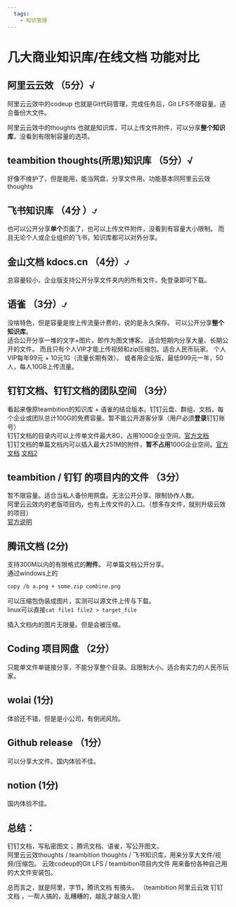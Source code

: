 ```yaml
---
  tags:
    - 知识管理
---
```


# 几大商业知识库/在线文档 功能对比

## 阿里云云效 （5分）√
阿里云云效中的codeup 也就是Git代码管理，完成任务后，Git LFS不限容量。适合备份大文件。  

阿里云云效中的thoughts 也就是知识库，可以上传文件附件，可以分享**整个知识库**，没看到有限制容量的选项。  

## teambition thoughts(所思)知识库 （5分）√
好像不维护了，但是能用，能当网盘，分享文件用。功能基本同阿里云云效thoughts  

## 飞书知识库 （4分 ）⍻
也可以公开分享**单个**页面了，也可以上传文件附件，没看到有容量大小限制。
而且无论个人或企业组织的飞书，知识库都可以对外分享。

## 金山文档 kdocs.cn  （4分）⍻
总容量较小，企业版支持公开分享文件夹内的所有文件。免登录即可下载。

## 语雀  （3分）⍻
没啥特色，但是容量是按上传流量计费的，说的是永久保存。
可以公开分享**整个知识库**。  
适合公开分享一堆的文字+图片，即作为图文博客。
适合短期内分享大量、长期公开的文件。
而且只有个人VIP才能上传视频和zip压缩包。适合人民币玩家。
个人VIP每年99元 + 10元1G（流量长期有效）。
或者用企业版，最低999元一年，50人，每人10GB上传流量。  


## 钉钉文档、钉钉文档的团队空间 （3分）
看起来像原teambition的知识库 + 语雀的结合版本。钉钉云盘、群组、文档，每个企业或团队总计100G的免费容量。暂不能公开游客分享（用户必须**登录**钉钉账号）  
钉钉文档的目录内可以上传单文件最大8G，占用100G企业空间。[官方文档](https://alidocs.dingtalk.com/i/p/Y7kmbokZp3pgGLq2/docs/Z0LYK27vwxp806lORPprVo5Olb4md9eP)  
钉钉文档的单篇文档内可以插入最大251M的附件，**暂不占用**100G企业空间。[官方文档](https://alidocs.dingtalk.com/i/p/Y7kmbokZp3pgGLq2/docs/2X3LRMZdxkAJpnM2zyAGWGgrBYeOq5Ew)   [文档2](https://alidocs.dingtalk.com/i/p/nb9XJlDk3dYLaGyA)

## teambition / 钉钉 的项目内的文件  （3分）
暂不限容量。适合当私人备份用网盘。无法公开分享。限制协作人数。  
阿里云云效内的老版项目内，也有上传文件的入口。（想多存文件，就别升级云效的项目）  
[官方说明](https://support.teambition.com/help/docs/60c8648e68465f00468fb348)

## 腾讯文档 (2分)  
支持300M以内的有限格式的**附件**。 可单篇文档公开分享。  
通过windows上的   
```bash
copy /b a.png + some.zip combine.png
```

可以压缩包伪装成图片，实测可以源文件上传与下载。  
linux可以直接`cat file1 file2 > target_file`

插入文档内的图片无限量。但是会被压缩。

## Coding 项目网盘  （2分）
只能单文件单链接分享，不能分享整个目录。且限制大小。适合有实力的人民币玩家。


## wolai (1分)
体验还不错，但是是小公司，有倒闭风险。


## Github release （1分）
可以分享大文件。国内体验不佳。

## notion (1分)
国内体验不佳。


## 总结：  
钉钉文档，写私密图文；  腾讯文档、语雀，写公开图文。  
阿里云云效thoughts / teambition thoughts / 飞书知识库，用来分享大文件/视频/压缩包。
云效codeup的Git LFS / teambition项目内文件 用来备份各种自己用的大文件安装包。  

总而言之，就是阿里，字节，腾讯文档 有搞头。
（teambition 阿里云云效 钉钉文档 ，一帮人搞的，乱糟糟的，越乱才越没人管）